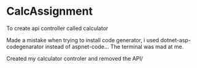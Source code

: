 # CalcAssignment
To create api controller called calculator

Made a mistake when trying to install code generator, i used dotnet-asp-codegenarator instead of aspnet-code...
The terminal was mad at me.

Created my calculator controler and removed the API/
